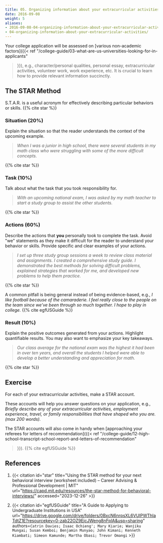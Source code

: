 ```yaml
---
title: 05. Organizing information about your extracurricular activities
date: 2016-09-08
weight: 5
aliases:
- 2016-09-08-04-organizing-information-about-your-extracurricular-activities/
- 04-organizing-information-about-your-extracurricular-activities/
---
```


Your college application will be assessed on [various non-academic
factors]({{< ref
"/college-guide/03-what-are-us-universities-looking-for-in-applicants"
>}}), e.g., character/personal qualities, personal essay,
extracurricular activities, volunteer work, work experience, etc. It is
crucial to learn how to provide relevant information succinctly.

## The STAR Method

S.T.A.R. is a useful acronym for effectively describing particular
behaviors or skills. {{% cite star %}}

### Situation (20%)

Explain the situation so that the reader understands the context of the
upcoming example.

> *When I was a junior in high school, there were several students in my
> math class who were struggling with some of the more difficult
> concepts.*

{{% cite star %}}

### Task (10%)

Talk about what the task that you took responsibility for.

> *With an upcoming national exam, I was asked by my math teacher to
> start a study group to assist the other students.*

{{% cite star %}}

### Actions (60%)

Describe the actions that **you** personally took to complete the task.
Avoid "we" statements as they make it difficult for the reader to
understand your behavior or skills. Provide specific and clear examples
of your actions.

> *I set up three study group sessions a week to review class material
> and assignments. I created a comprehensive study guide. I demonstrated
> the best methods for solving difficult problems, explained strategies
> that worked for me, and developed new problems to help them practice.*

{{% cite star %}}

A common pitfall is being general instead of being evidence-based, e.g.,
*I like football because of the camaraderie. I feel really close to the
people on the team since we've been through so much together. I hope to
play in college.* {{% cite egfUSGuide %}}

### Result (10%)

Explain the positive outcomes generated from your actions. Highlight
quantifiable results. You may also want to emphasize your key takeaways.

> *Our class average for the national exam was the highest it had been
> in over ten years, and overall the students I helped were able to
> develop a better understanding and appreciation for math.*

{{% cite star %}}

## Exercise

For each of your extracurricular activities, make a STAR account.

These accounts will help you answer questions on your application, e.g.,
*Briefly describe any of your extracurricular activities, employment
experience, travel, or family responsibilities that have shaped who you
are. (max 200 words).*

The STAR accounts will also come in handy when [approaching your
referees for letters of recommendation]({{< ref
"/college-guide/12-high-school-transcript-school-report-and-letters-of-recommendation"
>}}). {{% cite egfUSGuide %}}

## References

1. {{< citation
  id="star"
  title="Using the STAR method for your next behavioral interview (worksheet included) – Career Advising & Professional Development | MIT"
  url="https://capd.mit.edu/resources/the-star-method-for-behavioral-interviews/"
  accessed="2023-12-26" >}}

1. {{< citation
  id="egfUSGuide"
  title="A Guide to Applying to Undergraduate Institutions in USA"
  url="https://drive.google.com/drive/folders/0BxcN6nrpsXL6VUlPWThlaTdtZ1E?resourcekey=0-zab22OZ9EjcJWeng8nFplA&usp=sharing"
  authors=`Catrin Davies; Isaac Ochieng'; Mary Kiarie; Wanjiku Mungai;
  Susan Kemboi; Benjamin Munyao; John Kimani; Kenneth Kiambati;
  Simeon Kamunde; Martha Obasi; Trevor Omangi` >}}
